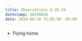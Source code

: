 ```yaml
---
title: Observations 8-26-19
datestamp: 20190826
date: 2019-09-20 15:05:00 -05:00
---
```


- Flying home.
